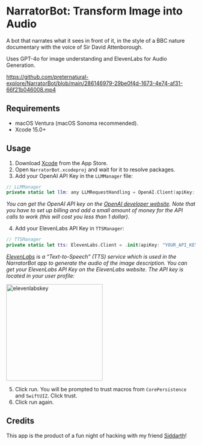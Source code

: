 # NarratorBot: Transform Image into Audio 

A bot that narrates what it sees in front of it, in the style of a BBC nature documentary with the voice of Sir David Attenborough.

Uses GPT-4o for image understanding and ElevenLabs for Audio Generation.

https://github.com/preternatural-explore/NarratorBot/blob/main/286146979-29be0f4d-1673-4e74-af31-66f21b046008.mp4

## Requirements
- macOS Ventura (macOS Sonoma recommended).
- Xcode 15.0+
  
## Usage

1. Download [Xcode](https://www.google.com/url?sa=t&rct=j&q=&esrc=s&source=web&cd=&cad=rja&uact=8&ved=2ahUKEwjnldW19OWCAxW4AjQIHbxQBqUQFnoECBYQAQ&url=https%3A%2F%2Fapps.apple.com%2Fus%2Fapp%2Fxcode%2Fid497799835%3Fmt%3D12&usg=AOvVaw2fEvMbfRtGhB4SPHYB54NX&opi=89978449) from the App Store.
2. Open `NarratorBot.xcodeproj` and wait for it to resolve packages.
3. Add your OpenAI API Key in the `LLMManager` file:
```swift
// LLMManager
private static let llm: any LLMRequestHandling = OpenAI.Client(apiKey: "YOUR_API_KEY")
```
*You can get the OpenAI API key on the [OpenAI developer website](https://platform.openai.com/). Note that you have to set up billing and add a small amount of money for the API calls to work (this will cost you less than 1 dollar).* <br/>

4. Add your ElevenLabs API Key in `TTSManager`: 
```swift
// TTSManager
private static let tts: ElevenLabs.Client = .init(apiKey: "YOUR_API_KEY")
```
*[ElevenLabs](https://elevenlabs.io/) is a “Text-to-Speech” (TTS) service which is used in the NarratorBot app to generate the audio of the image description. You can get your ElevenLabs API Key on the ElevenLabs website. The API key is located in your user profile:*

<img width="256" alt="elevenlabskey" src="https://github.com/preternatural-explore/NarratorBot/assets/1157147/162d3462-21f9-45fa-9ad1-ffc5312386e2">

5. Click run. You will be prompted to trust macros from `CorePersistence` and `SwiftUIZ`. Click trust.
6. Click run again.

## Credits

This app is the product of a fun night of hacking with my friend [Siddarth](https://twitter.com/siddarth_gandhi)!
